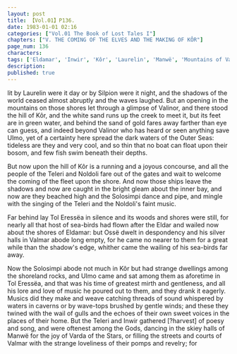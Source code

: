 ```yaml
---
layout: post
title: 【Vol.01】P136.
date: 1983-01-01 02:16
categories: ["Vol.01 The Book of Lost Tales I"]
chapters: ["V. THE COMING OF THE ELVES AND THE MAKING OF KÔR"]
page_num: 136
characters: 
tags: ['Eldamar', 'Inwir', 'Kôr', 'Laurelin', 'Manwë', 'Mountains of Valinor']
description: 
published: true
---
```


<p style="text-indent: 0;">
lit by Laurelin were it day or by Silpion were it night, and the shadows of the world ceased almost abruptly and the waves laughed. But an opening in the mountains on those shores let through a glimpse of Valinor, and there stood the hill of Kôr, and the white sand runs up the creek to meet it, but its feet are in green water, and behind the sand of gold fares away farther than eye can guess, and indeed beyond Valinor who has heard or seen anything save Ulmo, yet of a certainty here spread the dark waters of the Outer Seas: tideless are they and very cool, and so thin that no boat can float upon their bosom, and few fish swim beneath their depths.
</p>

But now upon the hill of Kôr is a running and a joyous concourse, and all the people of the Teleri and Noldoli fare out of the gates and wait to welcome the coming of the fleet upon the shore. And now those ships leave the shadows and now are caught in the bright gleam about the inner bay, and now are they beached high and the Solosimpi dance and pipe, and mingle with the singing of the Teleri and the Noldoli's faint music.

Far behind lay Tol Eressëa in silence and its woods and shores were still, for nearly all that host of sea-birds had flown after the Eldar and wailed now about the shores of Eldamar: but Ossë dwelt in despondency and his silver halls in Valmar abode long empty, for he came no nearer to them for a great while than the shadow's edge, whither came the wailing of his sea-birds far away.

Now the Solosimpi abode not much in Kôr but had strange dwellings among the shoreland rocks, and Ulmo came and sat among them as aforetime in Tol Eressëa, and that was his time of greatest mirth and gentleness, and all his lore and love of music he poured out to them, and they drank it eagerly. Musics did they make and weave catching threads of sound whispered by waters in caverns or by wave-tops brushed by gentle winds; and these they twined with the wail of gulls and the echoes of their own sweet voices in the places of their home. But the Teleri and Inwir gathered [?harvest] of poesy and song, and were oftenest among the Gods, dancing in the skiey halls of Manwë for the joy of Varda of the Stars, or filling the streets and courts of Valmar with the strange loveliness of their pomps and revelry; for

